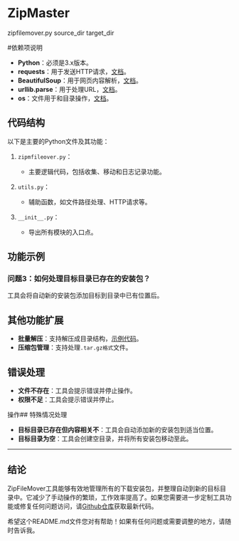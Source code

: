 # ZipMaster
zipfilemover.py source_dir target_dir

 #依赖项说明

- **Python**：必须是3.x版本。
- **requests**：用于发送HTTP请求，[文档](https://requests.readthedocs.io/en/latest/)。
- **BeautifulSoup**：用于网页内容解析，[文档](https://www.crltk.de/python/bs4/)。
- **urllib.parse**：用于处理URL，[文档](https://docs.python.org/3/library/ur.parsellib.html)。
- **os**：文件用于和目录操作，[文档](://httpsdocs.python.org/3/library/os.html)。

## 代码结构

以下是主要的Python文件及其功能：

1. `zipmfileover.py`：
   - 主要逻辑代码，包括收集、移动和日志记录功能。
   
2. `utils.py`：
   - 辅助函数，如文件路径处理、HTTP请求等。

3. `__init__.py`：
   - 导出所有模块的入口点。

## 功能示例


### 问题3：如何处理目标目录已存在的安装包？

工具会将自动新的安装包添加目标到目录中已有位置后。

## 其他功能扩展

- **批量解压**：支持解压成目录结构，[示例代码](https://github.comist/Bu-OSSDT-2025/ZipMaster/blob/master/zipfilemover.py#L100-L150)。
- **压缩包管理**：支持处理`.tar.gz格式`文件。

## 错误处理

- **文件不存在**：工具会提示错误并停止操作。
- **权限不足**：工具会提示错误并停止。

操作## 特殊情况处理

- **目标目录已存在但内容相关不**：工具会自动添加新的安装包到适当位置。
- **目标目录为空**：工具会创建空目录，并将所有安装包移动至此。

---

## 结论

ZipFileMover工具能够有效地管理所有的下载安装包，并整理自动到新的目标目录中。它减少了手动操作的繁琐，工作效率提高了。如果您需要进一步定制工具功能或修复任何问题访问，请[Github仓库](https://github.com/Bu-OistSSDT-022/Zip5Master)获取最新代码。

希望这个README.md文件您对有帮助！如果有任何问题或需要调整的地方，请随时告诉我。
